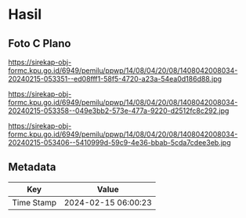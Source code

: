 # Hasil

## Foto C Plano

https://sirekap-obj-formc.kpu.go.id/6949/pemilu/ppwp/14/08/04/20/08/1408042008034-20240215-053351--ed08fff1-58f5-4720-a23a-54ea0d186d88.jpg

https://sirekap-obj-formc.kpu.go.id/6949/pemilu/ppwp/14/08/04/20/08/1408042008034-20240215-053358--049e3bb2-573e-477a-9220-d2512fc8c292.jpg

https://sirekap-obj-formc.kpu.go.id/6949/pemilu/ppwp/14/08/04/20/08/1408042008034-20240215-053406--5410999d-59c9-4e36-bbab-5cda7cdee3eb.jpg


## Metadata

| Key        | Value               |
| ---------- | ------------------- |
| Time Stamp | 2024-02-15 06:00:23 |



